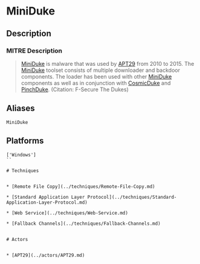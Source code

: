 
# MiniDuke

## Description

### MITRE Description

> [MiniDuke](https://attack.mitre.org/software/S0051) is malware that was used by [APT29](https://attack.mitre.org/groups/G0016) from 2010 to 2015. The [MiniDuke](https://attack.mitre.org/software/S0051) toolset consists of multiple downloader and backdoor components. The loader has been used with other [MiniDuke](https://attack.mitre.org/software/S0051) components as well as in conjunction with [CosmicDuke](https://attack.mitre.org/software/S0050) and [PinchDuke](https://attack.mitre.org/software/S0048). (Citation: F-Secure The Dukes)

## Aliases

```
MiniDuke
```

## Platforms

```
['Windows']
``

# Techniques


* [Remote File Copy](../techniques/Remote-File-Copy.md)

* [Standard Application Layer Protocol](../techniques/Standard-Application-Layer-Protocol.md)
    
* [Web Service](../techniques/Web-Service.md)
    
* [Fallback Channels](../techniques/Fallback-Channels.md)
    

# Actors


* [APT29](../actors/APT29.md)

